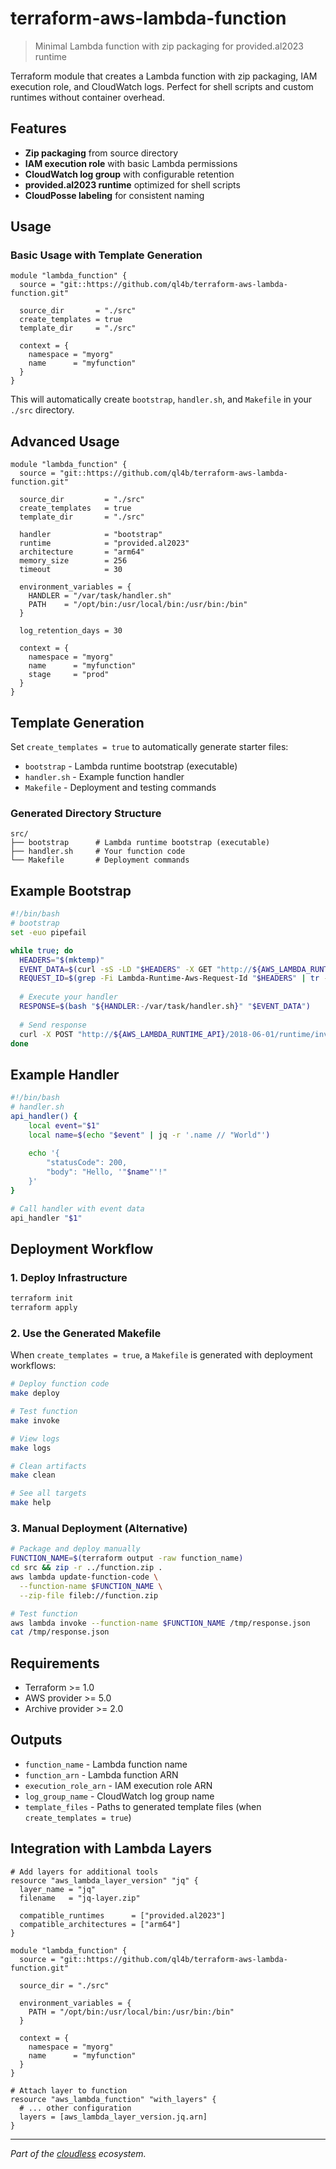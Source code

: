 # terraform-aws-lambda-function

> Minimal Lambda function with zip packaging for provided.al2023 runtime

Terraform module that creates a Lambda function with zip packaging, IAM execution role, and CloudWatch logs. Perfect for shell scripts and custom runtimes without container overhead.

## Features

- **Zip packaging** from source directory
- **IAM execution role** with basic Lambda permissions
- **CloudWatch log group** with configurable retention
- **provided.al2023 runtime** optimized for shell scripts
- **CloudPosse labeling** for consistent naming

## Usage

### Basic Usage with Template Generation

```hcl
module "lambda_function" {
  source = "git::https://github.com/ql4b/terraform-aws-lambda-function.git"
  
  source_dir       = "./src"
  create_templates = true
  template_dir     = "./src"
  
  context = {
    namespace = "myorg"
    name      = "myfunction"
  }
}
```

This will automatically create `bootstrap`, `handler.sh`, and `Makefile` in your `./src` directory.

## Advanced Usage

```hcl
module "lambda_function" {
  source = "git::https://github.com/ql4b/terraform-aws-lambda-function.git"
  
  source_dir         = "./src"
  create_templates   = true
  template_dir       = "./src"
  
  handler            = "bootstrap"
  runtime            = "provided.al2023"
  architecture       = "arm64"
  memory_size        = 256
  timeout            = 30
  
  environment_variables = {
    HANDLER = "/var/task/handler.sh"
    PATH    = "/opt/bin:/usr/local/bin:/usr/bin:/bin"
  }
  
  log_retention_days = 30
  
  context = {
    namespace = "myorg"
    name      = "myfunction"
    stage     = "prod"
  }
}
```

## Template Generation

Set `create_templates = true` to automatically generate starter files:

- `bootstrap` - Lambda runtime bootstrap (executable)
- `handler.sh` - Example function handler
- `Makefile` - Deployment and testing commands

### Generated Directory Structure

```
src/
├── bootstrap      # Lambda runtime bootstrap (executable)
├── handler.sh     # Your function code
└── Makefile       # Deployment commands
```

## Example Bootstrap

```bash
#!/bin/bash
# bootstrap
set -euo pipefail

while true; do
  HEADERS="$(mktemp)"
  EVENT_DATA=$(curl -sS -LD "$HEADERS" -X GET "http://${AWS_LAMBDA_RUNTIME_API}/2018-06-01/runtime/invocation/next")
  REQUEST_ID=$(grep -Fi Lambda-Runtime-Aws-Request-Id "$HEADERS" | tr -d '[:space:]' | cut -d: -f2)
  
  # Execute your handler
  RESPONSE=$(bash "${HANDLER:-/var/task/handler.sh}" "$EVENT_DATA")
  
  # Send response
  curl -X POST "http://${AWS_LAMBDA_RUNTIME_API}/2018-06-01/runtime/invocation/$REQUEST_ID/response" -d "$RESPONSE"
done
```

## Example Handler

```bash
#!/bin/bash
# handler.sh
api_handler() {
    local event="$1"
    local name=$(echo "$event" | jq -r '.name // "World"')
    
    echo '{
        "statusCode": 200,
        "body": "Hello, '"$name"'!"
    }'
}

# Call handler with event data
api_handler "$1"
```

## Deployment Workflow

### 1. Deploy Infrastructure

```bash
terraform init
terraform apply
```

### 2. Use the Generated Makefile

When `create_templates = true`, a `Makefile` is generated with deployment workflows:

```bash
# Deploy function code
make deploy

# Test function
make invoke

# View logs
make logs

# Clean artifacts
make clean

# See all targets
make help
```

### 3. Manual Deployment (Alternative)

```bash
# Package and deploy manually
FUNCTION_NAME=$(terraform output -raw function_name)
cd src && zip -r ../function.zip .
aws lambda update-function-code \
  --function-name $FUNCTION_NAME \
  --zip-file fileb://function.zip

# Test function
aws lambda invoke --function-name $FUNCTION_NAME /tmp/response.json
cat /tmp/response.json
```

## Requirements

- Terraform >= 1.0
- AWS provider >= 5.0
- Archive provider >= 2.0

## Outputs

- `function_name` - Lambda function name
- `function_arn` - Lambda function ARN
- `execution_role_arn` - IAM execution role ARN
- `log_group_name` - CloudWatch log group name
- `template_files` - Paths to generated template files (when `create_templates = true`)

## Integration with Lambda Layers

```hcl
# Add layers for additional tools
resource "aws_lambda_layer_version" "jq" {
  layer_name = "jq"
  filename   = "jq-layer.zip"
  
  compatible_runtimes      = ["provided.al2023"]
  compatible_architectures = ["arm64"]
}

module "lambda_function" {
  source = "git::https://github.com/ql4b/terraform-aws-lambda-function.git"
  
  source_dir = "./src"
  
  environment_variables = {
    PATH = "/opt/bin:/usr/local/bin:/usr/bin:/bin"
  }
  
  context = {
    namespace = "myorg"
    name      = "myfunction"
  }
}

# Attach layer to function
resource "aws_lambda_function" "with_layers" {
  # ... other configuration
  layers = [aws_lambda_layer_version.jq.arn]
}
```

---

*Part of the [cloudless](https://github.com/ql4b/cloudless-api) ecosystem.*